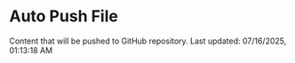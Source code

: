 # Auto Push File

Content that will be pushed to GitHub repository.
Last updated: 07/16/2025, 01:13:18 AM
